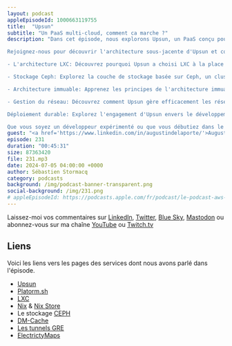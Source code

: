 ```yaml
---
layout: podcast
appleEpisodeId: 1000663119755
title:  "Upsun"
subtitle: "Un PaaS multi-cloud, comment ca marche ?"
description: "Dans cet épisode, nous explorons Upsun, un PaaS conçu pour simplifier le développement et le déploiement d'applications.

Rejoignez-nous pour découvrir l'architecture sous-jacente d'Upsun et comprendre comment il permet aux développeurs de créer des applications sécurisées, évolutives et conformes. Nous approfondirons les points suivants:

- L'architecture LXC: Découvrez pourquoi Upsun a choisi LXC à la place de Docker pour la conteneurisation et les avantages que cela apporte en termes de performance et de sécurité.

- Stockage Ceph: Explorez la couche de stockage basée sur Ceph, un cluster de stockage par bloc, et comment il garantit la disponibilité et la durabilité des données.

- Architecture immuable: Apprenez les principes de l'architecture immuable et comment elle améliore la sécurité et la conformité des applications.

- Gestion du réseau: Découvrez comment Upsun gère efficacement les réseaux complexes, avec plus de 800 adresses IP pouvant être attachées à une seule instance EC2.

Déploiement durable: Explorez l'engagement d'Upsun envers le développement durable et comment ils aident les clients à réduire l'empreinte carbone de leurs déploiements en choisissant des régions cloud plus écologiques.

Que vous soyez un développeur expérimenté ou que vous débutiez dans le monde du cloud, cet épisode vous fournira des informations précieuses sur les choix d'architecture et de design faits par Upsun."
guest: "<a href='https://www.linkedin.com/in/augustindelaporte/'>Augustin Delaporte, VP Produit</a> et <a href='https://www.linkedin.com/in/florian-margaine-43971136'>Florian Margaine</a>, SVP Opérations et Engineering, Platform.sh"
episode: 231
duration: "00:45:31" 
size: 87363420
file: 231.mp3
date: 2024-07-05 04:00:00 +0000
author: Sébastien Stormacq
category: podcasts
background: /img/podcast-banner-transparent.png
social-background: /img/231.png
# appleEpisodeId: https://podcasts.apple.com/fr/podcast/le-podcast-aws-en-français/id1452118442
---
```


Laissez-moi vos commentaires sur [LinkedIn](https://www.linkedin.com/in/sebastienstormacq/), [Twitter](https://twitter.com/sebsto), [Blue Sky](https://bsky.app/profile/sebsto.bsky.social), [Mastodon](https://awscommunity.social/@sebsto) ou abonnez-vous sur ma chaîne [YouTube](https://www.youtube.com/sebsto) ou [Twitch.tv](https://www.twitch.tv/sebAWS)

## Liens

Voici les liens vers les pages des services dont nous avons parlé dans l'épisode.

- [Upsun](https://upsun.com/)
- [Platorm.sh](https://platform.sh/)
- [LXC](https://linuxcontainers.org/)
- [Nix](https://nixos.org/) & [Nix Store](https://search.nixos.org/packages)
- Le stockage [CEPH](https://ceph.io/en/)
- [DM-Cache](https://www.kernel.org/doc/Documentation/device-mapper/cache.txt)
- [Les tunnels GRE](https://www.cloudflare.com/fr-fr/learning/network-layer/what-is-gre-tunneling/)
- [ElectrictyMaps](https://app.electricitymaps.com/map)